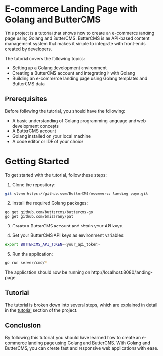 # E-commerce Landing Page with Golang and ButterCMS
This project is a tutorial that shows how to create an e-commerce landing page using Golang and ButterCMS. ButterCMS is an API-based content management system that makes it simple to integrate with front-ends created by developers.

The tutorial covers the following topics:

- Setting up a Golang development environment
- Creating a ButterCMS account and integrating it with Golang
- Building an e-commerce landing page using Golang templates and ButterCMS data

## Prerequisites
Before following the tutorial, you should have the following:

- A basic understanding of Golang programming language and web development concepts
- A ButterCMS account
- Golang installed on your local machine
- A code editor or IDE of your choice

# Getting Started
To get started with the tutorial, follow these steps:

1. Clone the repository:
```sh
git clone https://github.com/ButterCMS/ecommerce-landing-page.git
```
2. Install the required Golang packages:
```bash
go get github.com/buttercms/buttercms-go
go get github.com/bmizerany/pat
```
3. Create a ButterCMS account and obtain your API keys.

4. Set your ButterCMS API keys as environment variables:

```sh
export BUTTERCMS_API_TOKEN=<your_api_token>
```
5. Run the application:
```sh
go run server/cmd/*
```
The application should now be running on http://localhost:8080/landing-page.

## Tutorial
The tutorial is broken down into several steps, which are explained in detail in the [tutorial](https://buttercms.com/blog/golang-landing-page-tutorial/) section of the project.

## Conclusion
By following this tutorial, you should have learned how to create an e-commerce landing page using Golang and ButterCMS. With Golang and ButterCMS, you can create fast and responsive web applications with ease.